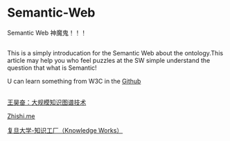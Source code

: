 # Semantic-Web
Semantic Web 神魔鬼！！！

## 
This is a simply introducation for the Semantic Web about the ontology.This article may help you who feel puzzles at the SW simple understand the question
that what is Semantic!  

U can learn something from W3C in the [Github](https://github.com/webcc/s3n "s3n")

##
[王昊奋：大规模知识图谱技术](http://blog.sciencenet.cn/blog-1225851-801901.html)

[Zhishi.me](http://zhishi.me/)

[复旦大学-知识工厂（Knowledge Works）](http://kw.fudan.edu.cn/)
